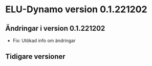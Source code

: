 # ELU-Dynamo version 0.1.221202

## Ändringar i version 0.1.221202

- Fix: Utökad info om ändringar

## Tidigare versioner